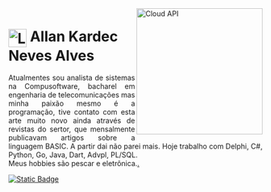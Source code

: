 <img align="right" alt="Cloud API" height="250" src="https://github.com/user-attachments/assets/c74a88d7-4d66-4401-af20-ddb3c0aed51a">

<h1>
    <a href="#">
     <img align="center" alt="Logo AK" width="36px" src="https://github.com/user-attachments/assets/cd974a15-1bf6-4409-a451-b9b92f0c79df"></a>
    <span>Allan Kardec Neves Alves</span>
</h1>

<p align="justify">Atualmentes sou analista de sistemas na Compusoftware, bacharel em engenharia de telecomunicações
mas minha paixão mesmo é a programação, tive contato com esta arte muito novo ainda através de revistas do sertor, 
que mensalmente publicavam artigos sobre a linguagem BASIC.
A partir dai não parei mais. Hoje trabalho com Delphi, C#, Python, Go, Java,  Dart, Advpl, PL/SQL.
<br>
Meus hobbies são pescar e eletrônica.<a href="https://www.instagram.com/elicosmaker/">.</p>


![Static Badge](https://img.shields.io/badge/kardev%20-%20developer?style=for-the-badge&label=Developer&color=blue)

